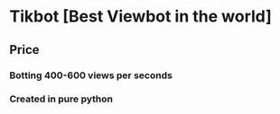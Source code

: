 # Tikbot [Best Viewbot in the world]
## Price

### Botting 400-600 views per seconds
### Created in pure python

